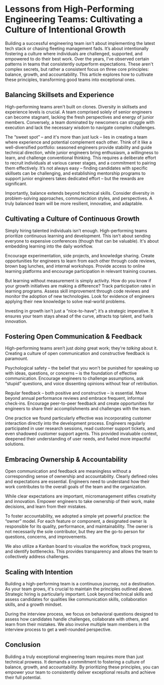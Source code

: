 # Lessons from High-Performing Engineering Teams: Cultivating a Culture of Intentional Growth

Building a successful engineering team isn't about implementing the latest tech stack or chasing fleeting management fads. It’s about intentionally fostering a culture where individuals are challenged, supported, and empowered to do their best work. Over the years, I've observed certain patterns in teams that consistently outperform expectations. These aren't complex secrets, but rather a consistent focus on three core principles: balance, growth, and accountability. This article explores how to cultivate these principles, transforming good teams into exceptional ones.

## Balancing Skillsets and Experience

High-performing teams aren't built on clones. Diversity in skillsets and experience levels is crucial. A team comprised solely of senior engineers can become stagnant, lacking the fresh perspectives and energy of junior members. Conversely, a team dominated by newcomers can struggle with execution and lack the necessary wisdom to navigate complex challenges. 

The “sweet spot” – and it's more than just luck – lies in creating a team where experience and potential complement each other. Think of it like a well-diversified portfolio: seasoned engineers provide stability and guide technical direction, while junior engineers bring enthusiasm, a willingness to learn, and challenge conventional thinking. This requires a deliberate effort to recruit individuals at various career stages, and a commitment to pairing them effectively.  It’s not always easy – finding candidates with specific skillsets can be challenging, and establishing mentorship programs to support junior engineers takes dedicated effort – but the rewards are significant. 

Importantly, balance extends beyond technical skills. Consider diversity in problem-solving approaches, communication styles, and perspectives. A truly balanced team will be more resilient, innovative, and adaptable.

## Cultivating a Culture of Continuous Growth

Simply hiring talented individuals isn’t enough. High-performing teams prioritize continuous learning and development. This isn’t about sending everyone to expensive conferences (though that can be valuable). It's about embedding learning into the daily workflow. 

Encourage experimentation, side projects, and knowledge sharing. Create opportunities for engineers to learn from each other through code reviews, brown bag lunches, and internal workshops. Provide access to online learning platforms and encourage participation in relevant training courses. 

But learning without measurement is simply activity. How do you know if your growth initiatives are making a difference? Track participation rates in learning programs. Assess skill improvement through code reviews and monitor the adoption of new technologies.  Look for evidence of engineers applying their new knowledge to solve real-world problems. 

Investing in growth isn't just a “nice-to-have”; it’s a strategic imperative.  It ensures your team stays ahead of the curve, attracts top talent, and fuels innovation.

## Fostering Open Communication & Feedback

High-performing teams aren’t just *doing* great work; they're *talking* about it. Creating a culture of open communication and constructive feedback is paramount. 

Psychological safety – the belief that you won't be punished for speaking up with ideas, questions, or concerns – is the foundation of effective communication. Encourage engineers to challenge assumptions, ask “stupid” questions, and voice dissenting opinions without fear of retribution. 

Regular feedback – both positive and constructive – is essential. Move beyond annual performance reviews and embrace frequent, informal check-ins. Encourage peer-to-peer feedback and create opportunities for engineers to share their accomplishments and challenges with the team.

One practice we found particularly effective was incorporating customer interaction directly into the development process.  Engineers regularly participated in user research sessions, read customer support tickets, and even shadowed customer support agents. This provided invaluable context, deepened their understanding of user needs, and fueled more impactful solutions.

## Embracing Ownership & Accountability

Open communication and feedback are meaningless without a corresponding sense of ownership and accountability.  Clearly defined roles and expectations are essential. Engineers need to understand how their work contributes to the overall goals of the team and the organization. 

While clear expectations are important, micromanagement stifles creativity and innovation. Empower engineers to take ownership of their work, make decisions, and learn from their mistakes. 

To foster accountability, we adopted a simple yet powerful practice: the “owner” model. For each feature or component, a designated owner is responsible for its quality, performance, and maintainability. The owner is not necessarily the sole contributor, but they are the go-to person for questions, concerns, and improvements. 

We also utilize a Kanban board to visualize the workflow, track progress, and identify bottlenecks. This provides transparency and allows the team to collectively address challenges.

## Scaling with Intention

Building a high-performing team is a continuous journey, not a destination. As your team grows, it's crucial to maintain the principles outlined above. Strategic hiring is particularly important.  Look beyond technical skills and assess candidates for qualities like communication skills, collaboration skills, and a growth mindset.  

During the interview process, we focus on behavioral questions designed to assess how candidates handle challenges, collaborate with others, and learn from their mistakes. We also involve multiple team members in the interview process to get a well-rounded perspective.

## Conclusion

Building a truly exceptional engineering team requires more than just technical prowess. It demands a commitment to fostering a culture of balance, growth, and accountability. By prioritizing these principles, you can empower your team to consistently deliver exceptional results and achieve their full potential.